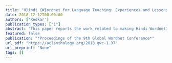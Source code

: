 ```yaml
---
title: "H}indi {W}ordnet for Language Teaching: Experiences and Lessons Learnt"
date: 2018-12-12T00:00:00
authors: ['Redkar']
publication_types: ["1"]
abstract: "This paper reports the work related to making Hindi Wordnet1 available as a digital resource for language learning and teaching, and the experiences and lessons that were learnt during the process. The language data of the Hindi Wordnet has been suitably modified and enhanced to make it into a language learning aid. This aid is based on modern pedagogical axioms and is aligned to the learning objectives of the syllabi of the school education in India. To make it into a comprehensive language tool, grammatical information has also been encoded, as far as these can be marked on the lexical items. The delivery of information is multi-layered, multi-sensory and is available across multiple digital platforms. The front end has been designed to offer an eye-catching user-friendly interface which is suitable for learners starting from age six onward. Preliminary testing of the tool has been done and it has been modified as per the feedbacks that were received. Above all, the entire exercise has offered gainful insights into learning based on associative networks and how knowledge based on such networks can be made available to modern learners."
featured: false
publication: "*Proceedings of the 9th Global Wordnet Conference*"
url_pdf: "https://aclanthology.org/2018.gwc-1.37"
url_preprint: "None"
tags: []
---
```

